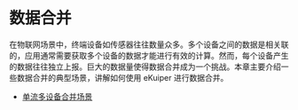 # 数据合并

在物联网场景中，终端设备如传感器往往数量众多。多个设备之间的数据是相关联的，应用通常需要获取多个设备的数据才能进行有效的计算。然而，每个设备产生的数据往往独立上报。巨大的数据量使得数据合并成为一个挑战。本章主要介绍一些数据合并的典型场景，讲解如何使用 eKuiper 进行数据合并。

- [单流多设备合并场景](./merge_single_stream.md)